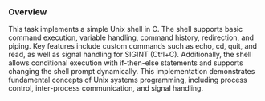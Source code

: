 ### Overview
This task implements a simple Unix shell in C. The shell supports basic command execution, variable handling, command history, redirection, and piping. Key features include custom commands such as echo, cd, quit, and read, as well as signal handling for SIGINT (Ctrl+C). Additionally, the shell allows conditional execution with if-then-else statements and supports changing the shell prompt dynamically. This implementation demonstrates fundamental concepts of Unix systems programming, including process control, inter-process communication, and signal handling.
